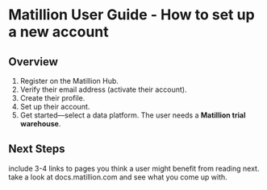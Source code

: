 # Matillion User Guide - How to set up a new account

## Overview

1. Register on the Matillion Hub.
2. Verify their email address (activate their account).
3. Create their profile.
4. Set up their account.
5. Get started—select a data platform. The user needs a **Matillion trial warehouse**.

## Next Steps
include 3-4 links to pages you think a user might benefit from reading next.  take a look at docs.matillion.com and see what you come up with.